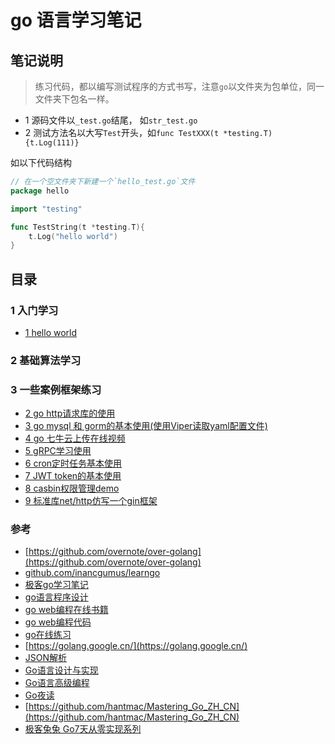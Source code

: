 # go 语言学习笔记

## 笔记说明
> 练习代码，都以编写测试程序的方式书写，注意`go`以文件夹为包单位，同一文件夹下包名一样。

- 1 源码文件以`_test.go`结尾， 如`str_test.go`
- 2 测试方法名以大写`Test`开头，如`func TestXXX(t *testing.T){t.Log(111)}`

如以下代码结构

```go
// 在一个空文件夹下新建一个`hello_test.go`文件 
package hello

import "testing"

func TestString(t *testing.T){
	t.Log("hello world")
}
```

## 目录 

### 1 入门学习
- [1 hello world](01_getting-started/01_HelloWorld/README.md)

### 2 基础算法学习


### 3 一些案例框架练习 
- [2 go http请求库的使用](03_case_demo/02_http_demo/README.md)
- [3 go mysql 和 gorm的基本使用(使用Viper读取yaml配置文件)](03_case_demo/)
- [4 go 七牛云上传在线视频](03_case_demo/04_qiniu_upload)
- [5 gRPC学习使用](03_case_demo/05_go_grpc/README.md)
- [6 cron定时任务基本使用](03_case_demo/06_cron_task/README.md)
- [7 JWT token的基本使用](03_case_demo/07_jwt/README.md)
- [8 casbin权限管理demo](03_case_demo/08_casbin/README.md)
- [9 标准库net/http仿写一个gin框架](03_case_demo/09_custom_web_framework)

### 参考

- [https://github.com/overnote/over-golang](https://github.com/overnote/over-golang)
- [github.com/inancgumus/learngo](https://github.com/inancgumus/learngo)
- [极客go学习笔记](https://github.com/CoderCharm/gostudy)
- [go语言程序设计](https://docs.hacknode.org/gopl-zh/index.html)
- [go web编程在线书籍](https://learnku.com/docs/build-web-application-with-golang)
- [go web编程代码](https://github.com/astaxie/build-web-application-with-golang/blob/master/zh/preface.md)
- [go在线练习](https://tour.golang.org/list)
- [https://golang.google.cn/](https://golang.google.cn/)
- [JSON解析](https://stackoverflow.com/questions/35583735/unmarshaling-into-an-interface-and-then-performing-type-assertion)
- [Go语言设计与实现](https://draveness.me/golang/)
- [Go语言高级编程](https://hezhiqiang8909.gitbook.io/go/)
- [Go夜读](https://space.bilibili.com/326749661)
- [https://github.com/hantmac/Mastering_Go_ZH_CN](https://github.com/hantmac/Mastering_Go_ZH_CN)
- [极客兔兔 Go7天从零实现系列](https://github.com/geektutu/7days-golang)